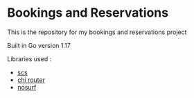 # Bookings and Reservations

This is the repository for my bookings and reservations project

Built in Go version 1.17

Libraries used :
- [scs](https://github.com/alexedwards/scs)
-	[chi router](https://github.com/go-chi/chi)
-	[nosurf](https://github.com/justinas/nosurf)
